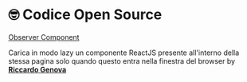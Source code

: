 # 🤓 Codice Open Source

[Observer Component](https://gist.github.com/riccardogenova-bitrocketdev/a99e15c732a91860241590ec7939ca7b)

Carica in modo lazy un componente ReactJS presente all'interno della stessa pagina solo quando questo entra nella finestra del browser by **[Riccardo Genova](https://github.com/riccardogenova-bitrocketdev)**
